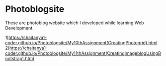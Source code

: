 # Photoblogsite
These are photoblog website which I developed while learning Web Development.

1)https://chaitanya1-coder.github.io/Photoblogsite/My10thAssignment(CreatingPhotogrid).html
2)https://chaitanya1-coder.github.io/Photoblogsite/My11thAssignment(CreatingImageblogUsingBootstrap).html
